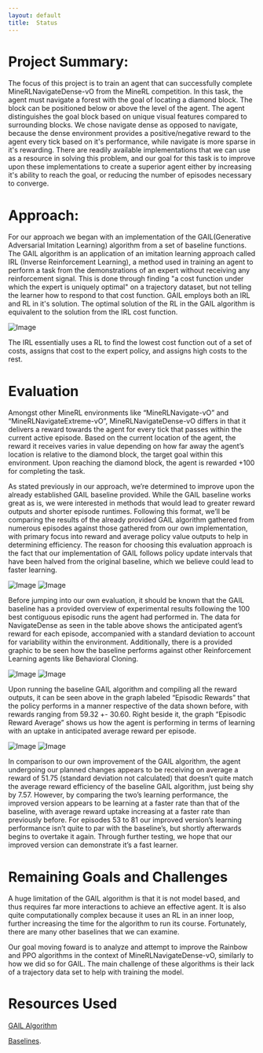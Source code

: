 ```yaml
---
layout: default
title:  Status
---
```


# Project Summary:
The focus of this project is to train an agent that can successfully complete MineRLNavigateDense-vO from the MineRL competition. In this task, the agent must navigate a forest with the goal of locating a diamond block. The block can be positioned below or above the level of the agent. The agent distinguishes the goal block based on unique visual features compared to surrounding blocks. We chose navigate dense as opposed to navigate, because the dense environment provides a positive/negative reward to the agent every tick based on it's performance, while navigate is more sparse in it's rewarding. There are readily available implementations that we can use as a resource in solving this problem, and our goal for this task is to improve upon these implementations to create a superior agent either by increasing it's ability to reach the goal, or reducing the number of episodes necessary to converge. 

# Approach:
For our approach we began with an implementation of the GAIL(Generative Adversarial Imitation Learning) algorithm from a set of baseline functions. The GAIL algorithm is an application of an imitation learning approach called IRL (Inverse Reinforcement Learning), a method used in training an agent to perform a task from the demonstrations of an expert without receiving any reinforcement signal. This is done through finding "a cost function under which the expert is uniquely optimal" on a trajectory dataset, but not telling the learner how to respond to that cost function. GAIL employs both an IRL and RL in it's solution. The optimal solution of the RL in the GAIL algorithm is equivalent to the solution from the IRL cost function. 

![Image](images/IRL.PNG)

The IRL essentially uses a RL to find the lowest cost function out of a set of costs, assigns that cost to the expert policy, and assigns high costs to the rest. 



# Evaluation
Amongst other MineRL environments like “MineRLNavigate-vO” and “MineRLNavigateExtreme-vO”, MineRLNavigateDense-vO differs in that it delivers a reward towards the agent for every tick that passes within the current active episode. Based on the current location of the agent, the reward it receives varies in value depending on how far away the agent’s location is relative to the diamond block, the target goal within this environment. Upon reaching the diamond block, the agent is rewarded +100 for completing the task.

As stated previously in our approach, we’re determined to improve upon the already established GAIL baseline provided. While the GAIL baseline works great as is, we were interested in methods that would lead to greater reward outputs and shorter episode runtimes. Following this format, we’ll be comparing the results of the already provided GAIL algorithm gathered from numerous episodes against those gathered from our own implementation, with primary focus into reward and average policy value outputs to help in determining efficiency. The reason for choosing this evaluation approach is the fact that our implementation of GAIL follows policy update intervals that have been halved from the original baseline, which we believe could lead to faster learning.

![Image](images/data1.png)  ![Image](images/data2.png)

Before jumping into our own evaluation, it should be known that the GAIL baseline has a provided overview of experimental results following the 100 best contiguous episodic runs the agent had performed in. The data for NavigateDense as seen in the table above shows the anticipated agent’s reward for each episode, accompanied with a standard deviation to account for variability within the environment. Additionally, there is a provided graphic to be seen how the baseline performs against other Reinforcement Learning agents like Behavioral Cloning.

![Image](images/reward_bef.png)  ![Image](images/policy_average_bef.png)

Upon running the baseline GAIL algorithm and compiling all the reward outputs, it can be seen above in the graph labeled “Episodic Rewards” that the policy performs in a manner respective of the data shown before, with rewards ranging from 59.32 +- 30.60. Right beside it, the graph “Episodic Reward Average” shows us how the agent is performing in terms of learning with an uptake in anticipated average reward per episode.

![Image](images/reward_aft.png)  ![Image](images/policy_average_aft.png)

In comparison to our own improvement of the GAIL algorithm, the agent undergoing our planned changes appears to be receiving on average a reward of 51.75 (standard deviation not calculated) that doesn’t quite match the average reward efficiency of the baseline GAIL algorithm, just being shy by 7.57. However, by comparing the two’s learning performance, the improved version appears to be learning at a faster rate than that of the baseline, with average reward uptake increasing at a faster rate than previously before. For episodes 53 to 81 our improved version’s learning performance isn’t quite to par with the baseline’s, but shortly afterwards begins to overtake it again. Through further testing, we hope that our improved version can demonstrate it’s a fast learner.

# Remaining Goals and Challenges
A huge limitation of the GAIL algorithm is that it is not model based, and thus requires far more interactions to achieve an effective agent. It is also quite computationally complex because it uses an RL in an inner loop, further increasing the time for the algorithm to run its course. Fortunately, there are many other baselines that we can examine. 

Our goal moving foward is to analyze and attempt to improve the Rainbow and PPO algorithms in the context of MineRLNavigateDense-vO, similarly to how we did so for GAIL. The main challenge of these algorithms is their lack of a trajectory data set to help with training the model. 

# Resources Used

[GAIL Algorithm](https://arxiv.org/pdf/1606.03476.pdf)

[Baselines](https://github.com/minerllabs/baselines/tree/master/general/chainerrl#getting-started).
